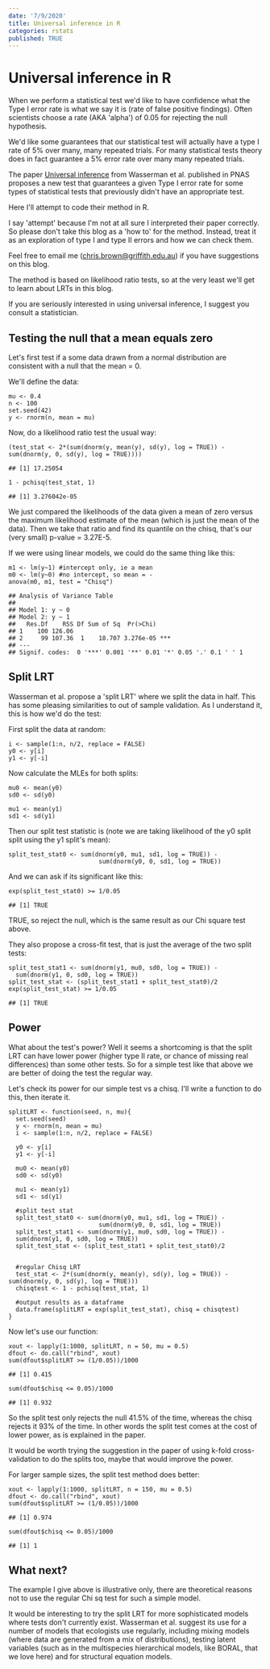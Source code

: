 ```yaml
---
date: '7/9/2020'
title: Universal inference in R
categories: rstats
published: TRUE
---
```


Universal inference in R
========================

When we perform a statistical test we'd like to have confidence what the
Type I error rate is what we say it is (rate of false positive
findings). Often scientists choose a rate (AKA 'alpha') of 0.05 for
rejecting the null hypothesis.

We'd like some guarantees that our statistical test will actually have a
type I rate of 5% over many, many repeated trials. For many statistical
tests theory does in fact guarantee a 5% error rate over many many
repeated trials.

The paper [Universal
inference](https://www.pnas.org/content/early/2020/07/02/1922664117)
from Wasserman et al. published in PNAS proposes a new test that
guarantees a given Type I error rate for some types of statistical tests
that previously didn't have an appropriate test.

Here I'll attempt to code their method in R.

I say 'attempt' because I'm not at all sure I interpreted their paper
correctly. So please don't take this blog as a 'how to' for the method.
Instead, treat it as an exploration of type I and type II errors and how
we can check them.

Feel free to email me (<chris.brown@griffith.edu.au>) if you have
suggestions on this blog.

The method is based on likelihood ratio tests, so at the very least
we'll get to learn about LRTs in this blog.

If you are seriously interested in using universal inference, I suggest
you consult a statistician.

Testing the null that a mean equals zero
----------------------------------------

Let's first test if a some data drawn from a normal distribution are
consistent with a null that the mean = 0.

We'll define the data:

    mu <- 0.4
    n <- 100
    set.seed(42)
    y <- rnorm(n, mean = mu)

Now, do a likelihood ratio test the usual way:

    (test_stat <- 2*(sum(dnorm(y, mean(y), sd(y), log = TRUE)) - sum(dnorm(y, 0, sd(y), log = TRUE))))

    ## [1] 17.25054

    1 - pchisq(test_stat, 1)

    ## [1] 3.276042e-05

We just compared the likelihoods of the data given a mean of zero versus
the maximum likelihood estimate of the mean (which is just the mean of
the data). Then we take that ratio and find its quantile on the chisq,
that's our (very small) p-value = 3.27E-5.

If we were using linear models, we could do the same thing like this:

    m1 <- lm(y~1) #intercept only, ie a mean
    m0 <- lm(y~0) #no intercept, so mean = -
    anova(m0, m1, test = "Chisq")

    ## Analysis of Variance Table
    ##
    ## Model 1: y ~ 0
    ## Model 2: y ~ 1
    ##   Res.Df    RSS Df Sum of Sq  Pr(>Chi)    
    ## 1    100 126.06                           
    ## 2     99 107.36  1    18.707 3.276e-05 ***
    ## ---
    ## Signif. codes:  0 '***' 0.001 '**' 0.01 '*' 0.05 '.' 0.1 ' ' 1

Split LRT
---------

Wasserman et al. propose a 'split LRT' where we split the data in half.
This has some pleasing similarities to out of sample validation. As I
understand it, this is how we'd do the test:

First split the data at random:

    i <- sample(1:n, n/2, replace = FALSE)
    y0 <- y[i]
    y1 <- y[-i]

Now calculate the MLEs for both splits:

    mu0 <- mean(y0)
    sd0 <- sd(y0)

    mu1 <- mean(y1)
    sd1 <- sd(y1)

Then our split test statistic is (note we are taking likelihood of the y0 split
split using the y1 split's mean):

    split_test_stat0 <- sum(dnorm(y0, mu1, sd1, log = TRUE)) -
                             sum(dnorm(y0, 0, sd1, log = TRUE))

And we can ask if its significant like this:

    exp(split_test_stat0) >= 1/0.05

    ## [1] TRUE

TRUE, so reject the null, which is the same result as our Chi square
test above.

They also propose a cross-fit test, that is just the average of the two
split tests:

    split_test_stat1 <- sum(dnorm(y1, mu0, sd0, log = TRUE)) -
      sum(dnorm(y1, 0, sd0, log = TRUE))
    split_test_stat <- (split_test_stat1 + split_test_stat0)/2
    exp(split_test_stat) >= 1/0.05

    ## [1] TRUE

Power
-----

What about the test's power? Well it seems a shortcoming is that the
split LRT can have lower power (higher type II rate, or chance of
missing real differences) than some other tests. So for a simple test
like that above we are better of doing the test the regular way.

Let's check its power for our simple test vs a chisq. I'll write a
function to do this, then iterate it.

    splitLRT <- function(seed, n, mu){
      set.seed(seed)
      y <- rnorm(n, mean = mu)
      i <- sample(1:n, n/2, replace = FALSE)

      y0 <- y[i]
      y1 <- y[-i]

      mu0 <- mean(y0)
      sd0 <- sd(y0)

      mu1 <- mean(y1)
      sd1 <- sd(y1)

      #split test stat
      split_test_stat0 <- sum(dnorm(y0, mu1, sd1, log = TRUE)) -
                             sum(dnorm(y0, 0, sd1, log = TRUE))
      split_test_stat1 <- sum(dnorm(y1, mu0, sd0, log = TRUE)) -
      sum(dnorm(y1, 0, sd0, log = TRUE))
      split_test_stat <- (split_test_stat1 + split_test_stat0)/2


      #regular Chisq LRT
      test_stat <- 2*(sum(dnorm(y, mean(y), sd(y), log = TRUE)) - sum(dnorm(y, 0, sd(y), log = TRUE)))
      chisqtest <- 1 - pchisq(test_stat, 1)

      #output results as a dataframe
      data.frame(splitLRT = exp(split_test_stat), chisq = chisqtest)
    }

Now let's use our function:

    xout <- lapply(1:1000, splitLRT, n = 50, mu = 0.5)
    dfout <- do.call("rbind", xout)
    sum(dfout$splitLRT >= (1/0.05))/1000

    ## [1] 0.415

    sum(dfout$chisq <= 0.05)/1000

    ## [1] 0.932

So the split test only rejects the null 41.5% of the time, whereas the
chisq rejects it 93% of the time. In other words the split test comes at
the cost of lower power, as is explained in the paper.

It would be worth trying the suggestion in the paper of using k-fold
cross-validation to do the splits too, maybe that would improve the
power.

For larger sample sizes, the split test method does better:

    xout <- lapply(1:1000, splitLRT, n = 150, mu = 0.5)
    dfout <- do.call("rbind", xout)
    sum(dfout$splitLRT >= (1/0.05))/1000

    ## [1] 0.974

    sum(dfout$chisq <= 0.05)/1000

    ## [1] 1

What next?
----------

The example I give above is illustrative only, there are theoretical
reasons not to use the regular Chi sq test for such a simple model.

It would be interesting to try the split LRT for more sophisticated
models where tests don't currently exist. Wasserman et al. suggest its
use for a number of models that ecologists use regularly, including
mixing models (where data are generated from a mix of distributions),
testing latent variables (such as in the multispecies hierarchical
models, like BORAL, that we love here) and for structural equation
models.
